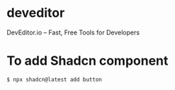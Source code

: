 # deveditor

DevEditor.io – Fast, Free Tools for Developers

# To add Shadcn component

```
$ npx shadcn@latest add button
```
